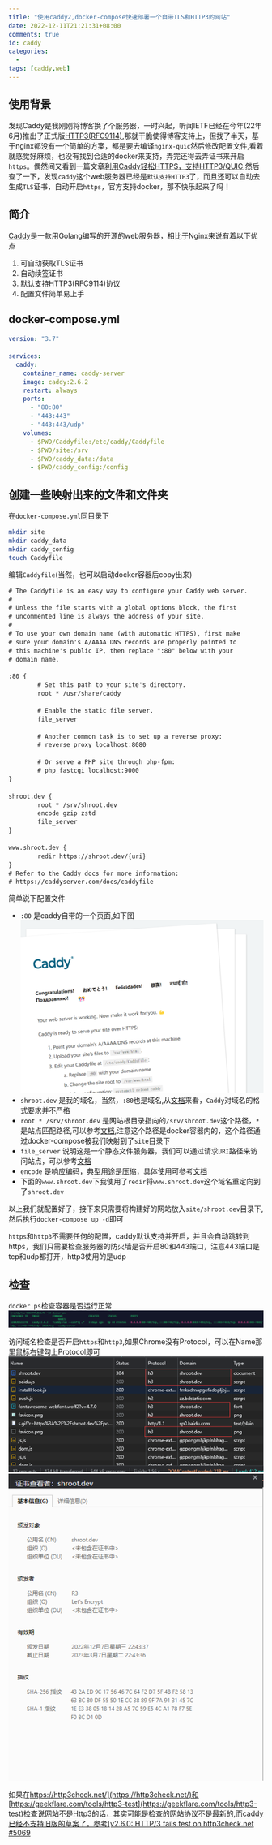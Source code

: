 ```yaml
---
title: "使用caddy2,docker-compose快速部署一个自带TLS和HTTP3的网站"
date: 2022-12-11T21:21:31+08:00
comments: true
id: caddy
categories:
  - 
tags: [caddy,web]
---
```

## 使用背景
发现Caddy是我刚刚将博客换了个服务器，一时兴起，听闻IETF已经在今年(22年6月)推出了正式版[HTTP3(RFC9114)](https://datatracker.ietf.org/doc/html/rfc9114),那就干脆使得博客支持上，但找了半天，基于nginx都没有一个简单的方案，都是要去编译`nginx-quic`然后修改配置文件,看着就感觉好麻烦，也没有找到合适的docker来支持，弄完还得去弄证书来开启`https`。偶然间又看到一篇文章[利用Caddy轻松HTTPS，支持HTTP3/QUIC](https://blog.csdn.net/wyyyh9458/article/details/121178999),然后查了一下，发现`caddy`这个web服务器已经是`默认支持HTTP3`了，而且还可以自动去生成`TLS`证书，自动开启`https`，官方支持docker，那不快乐起来了吗！

## 简介
[Caddy](https://caddyserver.com/)是一款用Golang编写的开源的web服务器，相比于Nginx来说有着以下优点
1. 可自动获取TLS证书
2. 自动续签证书
3. 默认支持HTTP3(RFC9114)协议
4. 配置文件简单易上手

## docker-compose.yml
```yml
version: "3.7"

services:
  caddy:
    container_name: caddy-server
    image: caddy:2.6.2
    restart: always
    ports:
      - "80:80"
      - "443:443"
      - "443:443/udp"
    volumes:
      - $PWD/Caddyfile:/etc/caddy/Caddyfile
      - $PWD/site:/srv
      - $PWD/caddy_data:/data
      - $PWD/caddy_config:/config
```

## 创建一些映射出来的文件和文件夹
在`docker-compose.yml`同目录下
```sh
mkdir site
mkdir caddy_data
mkdir caddy_config
touch Caddyfile
```
编辑`Caddyfile`(当然，也可以启动docker容器后copy出来)
```txt
# The Caddyfile is an easy way to configure your Caddy web server.
#
# Unless the file starts with a global options block, the first
# uncommented line is always the address of your site.
#
# To use your own domain name (with automatic HTTPS), first make
# sure your domain's A/AAAA DNS records are properly pointed to
# this machine's public IP, then replace ":80" below with your
# domain name.

:80 {
        # Set this path to your site's directory.
        root * /usr/share/caddy

        # Enable the static file server.
        file_server

        # Another common task is to set up a reverse proxy:
        # reverse_proxy localhost:8080

        # Or serve a PHP site through php-fpm:
        # php_fastcgi localhost:9000
}

shroot.dev {
        root * /srv/shroot.dev
        encode gzip zstd
        file_server
}

www.shroot.dev {
        redir https://shroot.dev/{uri}
}
# Refer to the Caddy docs for more information:
# https://caddyserver.com/docs/caddyfile
```
简单说下配置文件  
- `:80` 是caddy自带的一个页面,如下图  
![](./caddy-01.png)  
- `shroot.dev` 是我的域名，当然，`:80`也是域名,从[文档](https://caddyserver.com/docs/caddyfile/concepts#addresses)来看，`Caddy`对域名的格式要求并不严格  
- `root * /srv/shroot.dev` 是网站根目录指向的`/srv/shroot.dev`这个路径，`*`是站点匹配路径,可以参考[文档](https://caddyserver.com/docs/caddyfile/directives/root#root),注意这个路径是docker容器内的，这个路径通过docker-compose被我们映射到了`site`目录下  
- `file_server` 说明这是一个静态文件服务器，我们可以通过请求`URI`路径来访问站点，可以参考[文档](https://caddyserver.com/docs/caddyfile/directives/file_server#file-server)
- `encode` 是响应编码，典型用途是压缩，具体使用可参考[文档](https://caddyserver.com/docs/caddyfile/directives/encode#encode)
- 下面的`www.shroot.dev`下我使用了`redir`将`www.shroot.dev`这个域名重定向到了`shroot.dev`

以上我们就配置好了，接下来只需要将构建好的网站放入`site/shroot.dev`目录下,然后执行`docker-compose up -d`即可  

`https`和`http3`不需要任何的配置，caddy默认支持并开启，并且会自动跳转到https，我们只需要检查服务器的防火墙是否开启80和443端口，注意443端口是tcp和udp都打开，http3使用的是udp 

## 检查
`docker ps`检查容器是否运行正常
![](caddy-02.png)

访问域名检查是否开启`https`和`http3`,如果Chrome没有Protocol，可以在Name那里鼠标右键勾上Protocol即可
![](caddy-03.png)  
![](caddy-04.png)

如果在[https://http3check.net/](https://http3check.net/)和[https://geekflare.com/tools/http3-test](https://geekflare.com/tools/http3-test)检查说网站不是Http3的话，其实可能是检查的网站协议不是最新的,而caddy已经不支持旧版的草案了，参考[v2.6.0: HTTP/3 fails test on http3check.net #5069](https://github.com/caddyserver/caddy/issues/5069)